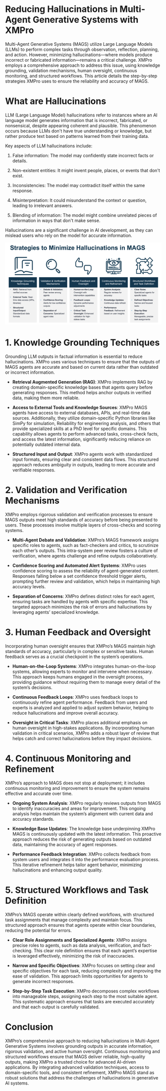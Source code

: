 # Reducing Hallucinations in Multi-Agent Generative Systems with XMPro

Multi-Agent Generative Systems (MAGS) utilize Large Language Models (LLMs) to perform complex tasks through observation, reflection, planning, and action. However, minimizing hallucinations—where models produce incorrect or fabricated information—remains a critical challenge. XMPro employs a comprehensive approach to address this issue, using knowledge grounding, validation mechanisms, human oversight, continuous monitoring, and structured workflows. This article details the step-by-step strategies XMPro uses to ensure the reliability and accuracy of MAGS.

# What are Hallucinations
LLM (Large Language Model) hallucinations refer to instances where an AI language model generates information that is incorrect, fabricated, or nonsensical, despite appearing coherent and plausible. This phenomenon occurs because LLMs don't have true understanding or knowledge, but rather produce text based on patterns learned from their training data.

Key aspects of LLM hallucinations include:

1. False information: The model may confidently state incorrect facts or details.

2. Non-existent entities: It might invent people, places, or events that don't exist.

3. Inconsistencies: The model may contradict itself within the same response.

4. Misinterpretation: It could misunderstand the context or question, leading to irrelevant answers.

5. Blending of information: The model might combine unrelated pieces of information in ways that don't make sense.

Hallucinations are a significant challenge in AI development, as they can mislead users who rely on the model for accurate information. 

![Strategies to Reduce Hallucinations](images/hallucinations.png)

# 1. Knowledge Grounding Techniques

Grounding LLM outputs in factual information is essential to reduce hallucinations. XMPro uses various techniques to ensure that the outputs of MAGS agents are accurate and based on current data rather than outdated or incorrect information.

- **Retrieval Augmented Generation (RAG)**: XMPro implements RAG by creating domain-specific knowledge bases that agents query before generating responses. This method helps anchor outputs in verified data, making them more reliable.

- **Access to External Tools and Knowledge Sources**: XMPro MAGS agents have access to external databases, APIs, and real-time data sources. Additionally, they utilize domain-specific Python libraries like SimPy for simulation, Reliability for engineering analysis, and others that provide specialized skills at a PhD level for specific domains. This capability allows agents to perform advanced tasks, cross-check facts, and access the latest information, significantly reducing reliance on potentially outdated internal data.

- **Structured Input and Output**: XMPro agents work with standardized input formats, ensuring clear and consistent data flows. This structured approach reduces ambiguity in outputs, leading to more accurate and verifiable responses.

# 2. Validation and Verification Mechanisms

XMPro employs rigorous validation and verification processes to ensure MAGS outputs meet high standards of accuracy before being presented to users. These processes involve multiple layers of cross-checks and scoring systems.

- **Multi-Agent Debate and Validation**: XMPro’s MAGS framework assigns specific roles to agents, such as fact-checkers and critics, to scrutinize each other’s outputs. This intra-system peer review fosters a culture of verification, where agents challenge and refine outputs collaboratively.

- **Confidence Scoring and Automated Alert Systems**: XMPro uses confidence scoring to assess the reliability of agent-generated content. Responses falling below a set confidence threshold trigger alerts, prompting further review and validation, which helps in maintaining high accuracy levels.

- **Separation of Concerns**: XMPro defines distinct roles for each agent, ensuring tasks are handled by agents with specific expertise. This targeted approach minimizes the risk of errors and hallucinations by leveraging agents’ specialized knowledge.

# 3. Human Feedback and Oversight

Incorporating human oversight ensures that XMPro’s MAGS maintain high standards of accuracy, particularly in complex or sensitive tasks. Human feedback serves as a crucial checkpoint in the system’s operations.

- **Human-on-the-Loop Systems**: XMPro integrates human-on-the-loop systems, allowing experts to monitor and intervene when necessary. This approach keeps humans engaged in the oversight process, providing guidance without requiring them to manage every detail of the system’s decisions.

- **Continuous Feedback Loops**: XMPro uses feedback loops to continuously refine agent performance. Feedback from users and experts is analyzed and applied to adjust system behavior, helping to reduce hallucinations and improve overall accuracy.

- **Oversight in Critical Tasks**: XMPro places additional emphasis on human oversight in high-stakes applications. By incorporating human validation in critical scenarios, XMPro adds a robust layer of review that helps catch and correct hallucinations before they impact decisions.

# 4. Continuous Monitoring and Refinement

XMPro’s approach to MAGS does not stop at deployment; it includes continuous monitoring and improvement to ensure the system remains effective and accurate over time.

- **Ongoing System Analysis**: XMPro regularly reviews outputs from MAGS to identify inaccuracies and areas for improvement. This ongoing analysis helps maintain the system’s alignment with current data and accuracy standards.

- **Knowledge Base Updates**: The knowledge base underpinning XMPro MAGS is continuously updated with the latest information. This proactive approach reduces the risk of generating outputs based on outdated data, maintaining the accuracy of agent responses.

- **Performance Feedback Integration**: XMPro collects feedback from system users and integrates it into the performance evaluation process. This iterative refinement helps tailor agent behavior, minimizing hallucinations and enhancing output quality.

# 5. Structured Workflows and Task Definition

XMPro’s MAGS operate within clearly defined workflows, with structured task assignments that manage complexity and maintain focus. This structured approach ensures that agents operate within clear boundaries, reducing the potential for errors.

- **Clear Role Assignments and Specialized Agents**: XMPro assigns precise roles to agents, such as data analysis, verification, and fact-checking. This clear role definition ensures that each agent’s expertise is leveraged effectively, minimizing the risk of inaccuracies.

- **Narrow and Specific Objectives**: XMPro focuses on setting clear and specific objectives for each task, reducing complexity and improving the ease of validation. This approach limits opportunities for agents to generate incorrect responses.

- **Step-by-Step Task Execution**: XMPro decomposes complex workflows into manageable steps, assigning each step to the most suitable agent. This systematic approach ensures that tasks are executed accurately and that each output is carefully validated.

# Conclusion

XMPro’s comprehensive approach to reducing hallucinations in Multi-Agent Generative Systems involves grounding outputs in accurate information, rigorous validation, and active human oversight. Continuous monitoring and structured workflows ensure that MAGS deliver reliable, high-quality outputs, making XMPro a trusted choice for advanced AI-driven applications. By integrating advanced validation techniques, access to domain-specific tools, and consistent refinement, XMPro MAGS stand as robust solutions that address the challenges of hallucinations in generative AI systems.